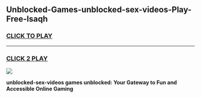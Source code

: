 
## Unblocked-Games-unblocked-sex-videos-Play-Free-lsaqh
<h3>
<a href="https://premium76.site?title=unblocked-sex-videos&ref=19M">CLICK TO PLAY</a></h3>
<hr>

<h3>
<a href="https://premium76.site?title=unblocked-sex-videos&ref=19M">CLICK 2 PLAY</a>
  
</h3>

<a href="https://premium76.site?title=unblocked-sex-videos&ref=19M"><img src="https://clearcache.store/games.png"></a>


**unblocked-sex-videos games unblocked: Your Gateway to Fun and Accessible Online Gaming**
